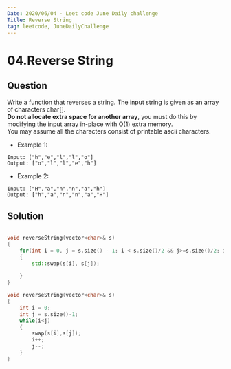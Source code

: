 ```yaml
---
Date: 2020/06/04 - Leet code June Daily challenge
Title: Reverse String
tag: leetcode, JuneDailyChallenge
---
```

# 04.Reverse String

## Question
Write a function that reverses a string. The input string is given as an array of characters char[].  
**Do not allocate extra space for another array**, you must do this by modifying the input array in-place with O(1) extra memory.  
You may assume all the characters consist of printable ascii characters.  
- Example 1:  
```
Input: ["h","e","l","l","o"]  
Output: ["o","l","l","e","h"]  
```
- Example 2:
```  
Input: ["H","a","n","n","a","h"]  
Output: ["h","a","n","n","a","H"]  
```
## Solution

```cpp

void reverseString(vector<char>& s) 
{
    for(int i = 0, j = s.size() - 1; i < s.size()/2 && j>=s.size()/2; i++, j--)
    {
        std::swap(s[i], s[j]);
         
    }
}

```

```cpp
void reverseString(vector<char>& s)
{
    int i = 0;
    int j = s.size()-1;
    while(i<j)
    {
        swap(s[i],s[j]);
        i++;
        j--;
    }
}
```
